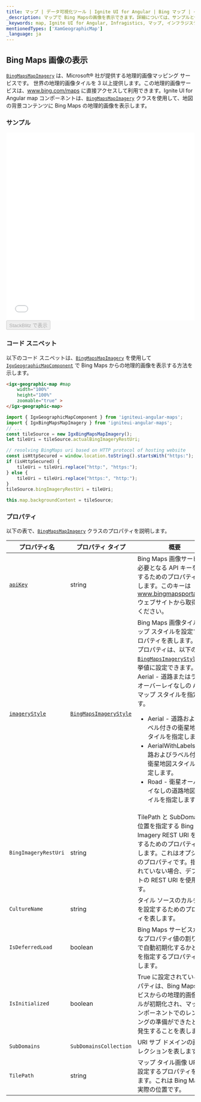 ```yaml
---
title: マップ | データ可視化ツール | Ignite UI for Angular | Bing マップ | インフラジスティックス
_description: マップで Bing Mapsの画像を表示できます。詳細については、サンプルと使用方法をご覧ください。
_keywords: map, Ignite UI for Angular, Infragistics, マップ, インフラジスティックス
mentionedTypes: ['XamGeographicMap']
_language: ja
---
```


## Bing Maps 画像の表示

[`BingMapsMapImagery`]({environment:dvApiBaseUrl}/products/ignite-ui-angular/api/docs/typescript/latest/classes/bingmapsmapimagery.html) は、Microsoft® 社が提供する地理的画像マッピング サービスです。 世界の地理的画像タイルを 3 以上提供します。この地理的画像サービスは、<a href="http://www.bing.com/maps" target="_blank">www.bing.com/maps</a> に直接アクセスして利用できます。Ignite UI for Angular map コンポーネントは、[`BingMapsMapImagery`]({environment:dvApiBaseUrl}/products/ignite-ui-angular/api/docs/typescript/latest/classes/bingmapsmapimagery.html) クラスを使用して、地図の背景コンテンツに Bing Maps の地理的画像を表示します。

### サンプル

<div class="sample-container loading" style="height: 500px">
    <iframe id="geo-map-display-bing-imagery-iframe" src='{environment:dvDemosBaseUrl}/maps/geo-map-display-bing-imagery' width="100%" height="100%" seamless frameBorder="0" onload="onXPlatSampleIframeContentLoaded(this);"></iframe>
</div>
<div>
    <button data-localize="stackblitz" disabled class="stackblitz-btn"   data-iframe-id="geo-map-display-bing-imagery-iframe" data-demos-base-url="{environment:dvDemosBaseUrl}">StackBlitz で表示
    </button>
</div>

<div class="divider--half"></div>

### コード スニペット

以下のコード スニペットは、[`BingMapsMapImagery`]({environment:dvApiBaseUrl}/products/ignite-ui-angular/api/docs/typescript/latest/classes/bingmapsmapimagery.html) を使用して [`IgxGeographicMapComponent`]({environment:dvApiBaseUrl}/products/ignite-ui-angular/api/docs/typescript/latest/classes/igxgeographicmapcomponent.html) で Bing Maps からの地理的画像を表示する方法を示します。

```html
<igx-geographic-map #map
    width="100%"
    height="100%"
    zoomable="true" >
</igx-geographic-map>
```

```ts
import { IgxGeographicMapComponent } from 'igniteui-angular-maps';
import { IgxBingMapsMapImagery } from 'igniteui-angular-maps';
// ...
const tileSource = new IgxBingMapsMapImagery();
let tileUri = tileSource.actualBingImageryRestUri;

// resolving BingMaps uri based on HTTP protocol of hosting website
const isHttpSecured = window.location.toString().startsWith("https:");
if (isHttpSecured) {
    tileUri = tileUri.replace("http:", "https:");
} else {
    tileUri = tileUri.replace("https:", "http:");
}
tileSource.bingImageryRestUri = tileUri;

this.map.backgroundContent = tileSource;
```

### プロパティ

以下の表で、[`BingMapsMapImagery`]({environment:dvApiBaseUrl}/products/ignite-ui-angular/api/docs/typescript/latest/classes/bingmapsmapimagery.html) クラスのプロパティを説明します。

| プロパティ名                                                                                                                                          | プロパティ タイプ                                                                                                                                  | 概要                                                                                                                                                                                                                                                                                                                                                                                                                    |
| ----------------------------------------------------------------------------------------------------------------------------------------------- | ------------------------------------------------------------------------------------------------------------------------------------------ | --------------------------------------------------------------------------------------------------------------------------------------------------------------------------------------------------------------------------------------------------------------------------------------------------------------------------------------------------------------------------------------------------------------------- |
| [`apiKey`]({environment:dvApiBaseUrl}/products/ignite-ui-angular/api/docs/typescript/latest/classes/bingmapsmapimagery.html#apikey)             | string                                                                                                                                     | Bing Maps 画像サービスで必要となる API キーを設定するためのプロパティを表します。このキーは <a href="http://www.bingmapsportal.coms" target="_blank">www.bingmapsportal.com</a> ウェブサイトから取得してください。                                                                                                                                                                                                                                                           |
| [`imageryStyle`]({environment:dvApiBaseUrl}/products/ignite-ui-angular/api/docs/typescript/latest/classes/bingmapsmapimagery.html#imagerystyle) | [`BingMapsImageryStyle`]({environment:dvApiBaseUrl}/products/ignite-ui-angular/api/docs/typescript/latest/enums/bingmapsimagerystyle.html) | Bing Maps 画像タイルのマップ スタイルを設定するプロパティを表します。このプロパティは、以下の [`BingMapsImageryStyle`]({environment:dvApiBaseUrl}/products/ignite-ui-angular/api/docs/typescript/latest/enums/bingmapsimagerystyle.html) 列挙値に設定できます。Aerial - 道路またはラベルオーバーレイなしの Aerial マップ スタイルを指定します。<ul><li> Aerial - 道路およびラベル付きの衛星地図スタイルを指定します。</li> <li> AerialWithLabels - 道路およびラベル付きの衛星地図スタイルを指定します。</li><li> Road - 衛星オーバーレイなしの道路地図スタイルを指定します。</li></ul> |
| `BingImageryRestUri`                                                                                                                            | string                                                                                                                                     | TilePath と SubDomain の位置を指定する Bing Imagery REST URI を設定するためのプロパティを表します。これはオプションのプロパティです。指定されていない場合、デフォルトの REST URI を使用します。                                                                                                                                                                                                                                                                                            |
| `CultureName`                                                                                                                                   | string                                                                                                                                     | タイル ソースのカルチャ名を設定するためのプロパティを表します。                                                                                                                                                                                                                                                                                                                                                                                      |
| `IsDeferredLoad`                                                                                                                                | boolean                                                                                                                                    | Bing Maps サービスが有効なプロパティ値の割り当てで自動初期化するかどうかを指定するプロパティを表します。                                                                                                                                                                                                                                                                                                                                                             |
| `IsInitialized`                                                                                                                                 | boolean                                                                                                                                    | True に設定されているプロパティは、Bing Maps サービスからの地理的画像タイルが初期化され、マップ コンポーネントでのレンダリングの準備ができたときに発生することを表します。                                                                                                                                                                                                                                                                                                                         |
| `SubDomains`                                                                                                                                    | `SubDomainsCollection`                                                                                                                     | URI サブ ドメインの画像コレクションを表します。                                                                                                                                                                                                                                                                                                                                                                                            |
| `TilePath`                                                                                                                                      | string                                                                                                                                     | マップ タイル画像 URI を設定するプロパティを表します。これは Bing Maps の実際の位置です。                                                                                                                                                                                                                                                                                                                                                                 |
